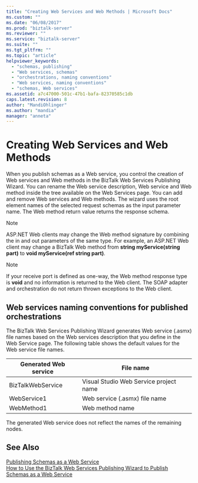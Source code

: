```yaml
---
title: "Creating Web Services and Web Methods | Microsoft Docs"
ms.custom: ""
ms.date: "06/08/2017"
ms.prod: "biztalk-server"
ms.reviewer: ""
ms.service: "biztalk-server"
ms.suite: ""
ms.tgt_pltfrm: ""
ms.topic: "article"
helpviewer_keywords: 
  - "schemas, publishing"
  - "Web services, schemas"
  - "orchestrations, naming conventions"
  - "Web services, naming conventions"
  - "schemas, Web services"
ms.assetid: a7c47000-501c-47b1-bafa-82370585c1db
caps.latest.revision: 8
author: "MandiOhlinger"
ms.author: "mandia"
manager: "anneta"
---
```

# Creating Web Services and Web Methods
When you publish schemas as a Web service, you control the creation of Web services and Web methods in the BizTalk Web Services Publishing Wizard. You can rename the Web service description, Web service and Web method inside the tree available on the Web Services page. You can add and remove Web services and Web methods. The wizard uses the root element names of the selected request schemas as the input parameter name. The Web method return value returns the response schema.  
  
> [!NOTE]
>  ASP.NET Web clients may change the Web method signature by combining the in and out parameters of the same type. For example, an ASP.NET Web client may change a BizTalk Web method from **string myService(string part)** to **void myService(ref string part)**.  
  
> [!NOTE]
>  If your receive port is defined as one-way, the Web method response type is **void** and no information is returned to the Web client. The SOAP adapter and orchestration do not return thrown exceptions to the Web client.  
  
## Web services naming conventions for published orchestrations  
 The BizTalk Web Services Publishing Wizard generates Web service (.asmx) file names based on the Web services description that you define in the Web Service page. The following table shows the default values for the Web service file names.  
  
|Generated Web service|File name|  
|---------------------------|---------------|  
|BizTalkWebService|Visual Studio Web Service project name|  
|WebService1|Web service (.asmx) file name|  
|WebMethod1|Web method name|  
  
 The generated Web service does not reflect the names of the remaining nodes.  
  
## See Also  
 [Publishing Schemas as a Web Service](../core/publishing-schemas-as-a-web-service.md)   
 [How to Use the BizTalk Web Services Publishing Wizard to Publish Schemas as a Web Service](../core/publish-schemas-as-web-services-with-biztalk-web-services-publishing-wizard.md)